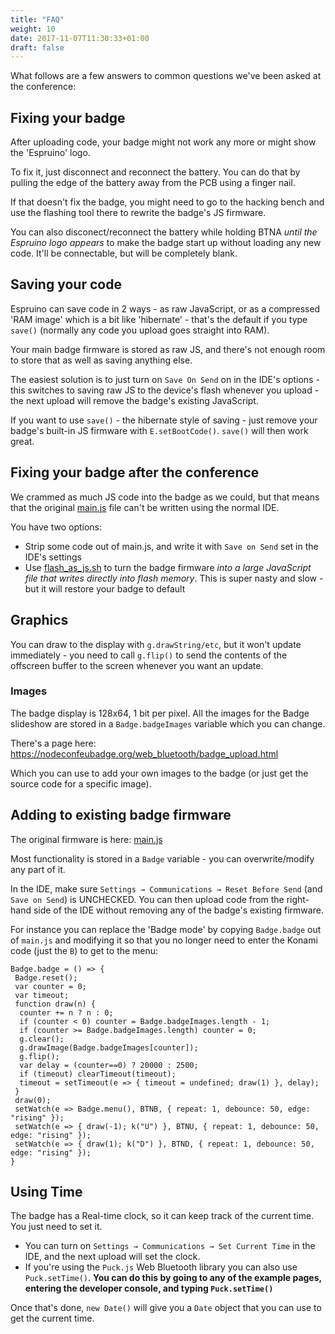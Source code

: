 ```yaml
---
title: "FAQ"
weight: 10
date: 2017-11-07T11:30:33+01:00
draft: false
---
```


What follows are a few answers to common questions we've been asked at the conference:

## Fixing your badge

After uploading code, your badge might not work any more or might show the 'Espruino' logo.

To fix it, just disconnect and reconnect the battery. You can do that by pulling the edge of the battery away from the PCB using a finger nail.

If that doesn't fix the badge, you might need to go to the hacking bench and use the flashing tool there to rewrite the badge's JS firmware.

You can also disconect/reconnect the battery while holding BTNA *until the Espruino logo appears* to make the badge start up without loading any new code. It'll be connectable, but will be completely blank. 


## Saving your code

Espruino can save code in 2 ways - as raw JavaScript, or as a compressed 'RAM image' which is a bit like 'hibernate' - that's the default if you type `save()` (normally any code you upload goes straight into RAM).

Your main badge firmware is stored as raw JS, and there's not enough room to store that as well as saving anything else.

The easiest solution is to just turn on `Save On Send` on in the IDE's options - this switches to saving raw JS to the device's flash whenever you upload - the next upload will remove the badge's existing JavaScript.

If you want to use `save()` - the hibernate style of saving - just remove your badge's built-in JS firmware with `E.setBootCode()`. `save()` will then work great.
 

## Fixing your badge after the conference

We crammed as much JS code into the badge as we could, but that means that the original [main.js](https://github.com/nearform/nceubadge/blob/master/flasher/main.js) file can't be written using the normal IDE.

You have two options:

* Strip some code out of main.js, and write it with `Save on Send` set in the IDE's settings
* Use [flash_as_js.sh](https://github.com/nearform/nceubadge/blob/master/flasher/flash_as_js.sh) to turn the  badge firmware *into a large JavaScript file that writes directly into flash memory*. This is super nasty and slow - but it will restore your badge to default


## Graphics

You can draw to the display with `g.drawString/etc`, but it won't update immediately - you need to call `g.flip()` to send the contents of the offscreen buffer to the screen whenever you want an update.

### Images

The badge display is 128x64, 1 bit per pixel. All the images for the Badge slideshow are stored in a `Badge.badgeImages` variable which you can change.

There's a page here: https://nodeconfeubadge.org/web_bluetooth/badge_upload.html

Which you can use to add your own images to the badge (or just get the source code for a specific image).


## Adding to existing badge firmware

The original firmware is here: [main.js](https://github.com/nearform/nceubadge/blob/master/flasher/main.js)

Most functionality is stored in a `Badge` variable - you can overwrite/modify any part of it.

In the IDE, make sure `Settings → Communications → Reset Before Send` (and `Save on Send`) is UNCHECKED. You can then upload code from the right-hand side of the IDE without removing any of the badge's existing firmware.

For instance you can replace the 'Badge mode' by copying `Badge.badge` out of `main.js` and modifying it so that you no longer need to enter the Konami code (just the `B`) to get to the menu:

```
Badge.badge = () => {
 Badge.reset();
 var counter = 0;
 var timeout;
 function draw(n) {
  counter += n ? n : 0;
  if (counter < 0) counter = Badge.badgeImages.length - 1;
  if (counter >= Badge.badgeImages.length) counter = 0;
  g.clear();
  g.drawImage(Badge.badgeImages[counter]);
  g.flip();
  var delay = (counter==0) ? 20000 : 2500;
  if (timeout) clearTimeout(timeout);  
  timeout = setTimeout(e => { timeout = undefined; draw(1) }, delay);
 }
 draw(0);
 setWatch(e => Badge.menu(), BTNB, { repeat: 1, debounce: 50, edge: "rising" });
 setWatch(e => { draw(-1); k("U") }, BTNU, { repeat: 1, debounce: 50, edge: "rising" });
 setWatch(e => { draw(1); k("D") }, BTND, { repeat: 1, debounce: 50, edge: "rising" });
}
```

## Using Time

The badge has a Real-time clock, so it can keep track of the current time. You just need to set it.

* You can turn on `Settings → Communications → Set Current Time` in the IDE, and the next upload will set the clock.
* If you're using the `Puck.js` Web Bluetooth library you can also use `Puck.setTime()`. **You can do this by going to any of the example pages, entering the developer console, and typing `Puck.setTime()`**

Once that's done, `new Date()` will give you a `Date` object that you can use to get the current time. 


